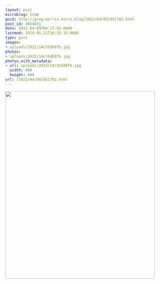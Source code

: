```yaml
---
layout: post
microblog: true
guid: http://greg-morris.micro.blog/2022/04/09/051702.html
post_id: 4054471
date: 2022-04-09T04:17:02-0000
lastmod: 2024-06-22T16:19:15-0000
type: post
images:
- uploads/2022/14c55d88fb.jpg
photos:
- uploads/2022/14c55d88fb.jpg
photos_with_metadata:
- url: uploads/2022/14c55d88fb.jpg
  width: 480
  height: 600
url: /2022/04/09/051702.html
---
```



<img src="uploads/2022/14c55d88fb.jpg" width="480" height="600" alt="">
